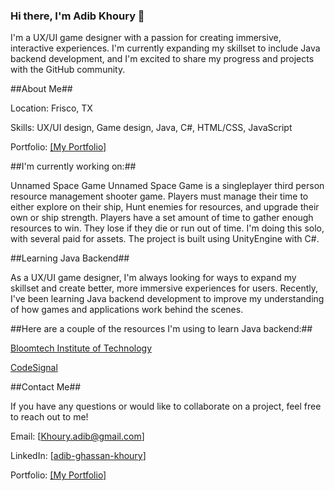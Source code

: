 ### Hi there, I'm Adib Khoury 👋

I'm a UX/UI game designer with a passion for creating immersive, interactive experiences. I'm currently expanding my skillset to include Java backend development, and I'm excited to share my progress and projects with the GitHub community.

##About Me##  

  Location: Frisco, TX  

  Skills: UX/UI design, Game design, Java, C#, HTML/CSS, JavaScript  

  Portfolio: [[My Portfolio]](https://sites.google.com/view/adibkhouryportfolio)  


##I'm currently working on:##

Unnamed Space Game
Unnamed Space Game is a singleplayer third person resource management shooter game. Players must manage their time to either explore on their ship, Hunt enemies for resources, and upgrade their own or ship strength. Players have a set amount of time to gather enough resources to win. They lose if they die or run out of time. I'm doing this solo, with several paid for assets. The project is built using UnityEngine with C#.
<!-- remember to add links and screenshots later and upload the game to github pages -->

##Learning Java Backend##  

As a UX/UI game designer, I'm always looking for ways to expand my skillset and create better, more immersive experiences for users. Recently, I've been learning Java backend development to improve my understanding of how games and applications work behind the scenes.

##Here are a couple of the resources I'm using to learn Java backend:##  


[Bloomtech Institute of Technology](https://www.bloomtech.com/)  

[CodeSignal](https://app.codesignal.com/arcade)  


##Contact Me##  

If you have any questions or would like to collaborate on a project, feel free to reach out to me!  


Email: [Khoury.adib@gmail.com]  

LinkedIn: [[adib-ghassan-khoury](https://www.linkedin.com/in/adib-ghassan-khoury/)]  

Portfolio: [[My Portfolio]](https://sites.google.com/view/adibkhouryportfolio)  


